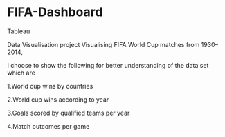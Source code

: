 # FIFA-Dashboard
Tableau

Data Visualisation project 
Visualising FIFA World Cup matches from 1930–2014,

I choose to show the following for better understanding of the data set which are

1.World cup wins by countries

2.World cup wins according to year

3.Goals scored by qualified teams per year

4.Match outcomes per game
